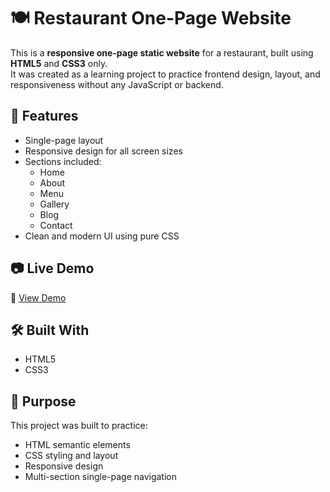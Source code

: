 # 🍽️ Restaurant One-Page Website

This is a **responsive one-page static website** for a restaurant, built using **HTML5** and **CSS3** only.  
It was created as a learning project to practice frontend design, layout, and responsiveness without any JavaScript or backend.

## 📌 Features
- Single-page layout 
- Responsive design for all screen sizes
- Sections included:
  - Home
  - About
  - Menu
  - Gallery
  - Blog
  - Contact
- Clean and modern UI using pure CSS

## 📷 Live Demo
🔗 [View Demo](https://taima4.github.io/Restaurant/)

## 🛠️ Built With
- HTML5
- CSS3

## 🚀 Purpose
This project was built to practice:
- HTML semantic elements
- CSS styling and layout 
- Responsive design
- Multi-section single-page navigation



